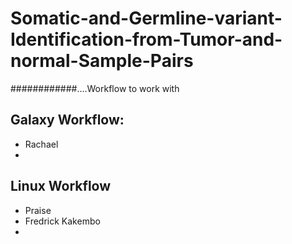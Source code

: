 # Somatic-and-Germline-variant-Identification-from-Tumor-and-normal-Sample-Pairs


############....Workflow to work with

## Galaxy Workflow:
- Rachael 
- 



##  Linux Workflow
- Praise 
- Fredrick Kakembo
- 

